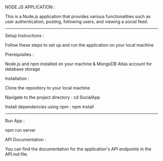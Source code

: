 NODE.JS APPLICATION :

This is a Node.js application that provides various functionalities such as user authentication, posting, following users, and viewing a social feed.

---------------------------------------

Setup Instructions :

Follow these steps to set up and run the application on your local machine

Prerequisites :

Node.js and npm installed on your machine & 
MongoDB Atlas account for database storage

Installation :

Clone the repository to your local machine

Navigate to the project directory : cd SocialApp

Install dependencies using npm : npm install

---------------------------------------

Run App :

npm run server



API Documentation :

You can find the documentation for the application's API endpoints in the API.md file.